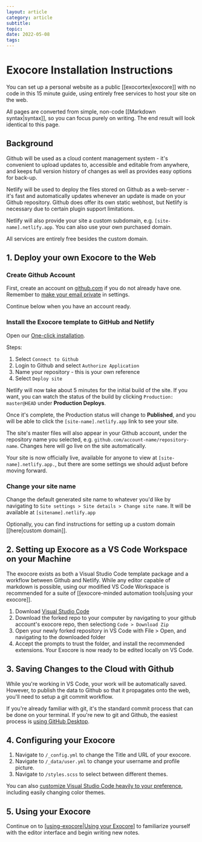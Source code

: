```yaml
---
layout: article
category: article
subtitle:
topic:
date: 2022-05-08
tags: 
---
```


# Exocore Installation Instructions

You can set up a personal website as a public [[exocortex|exocore]] with no code in this 15 minute guide, using entirely free services to host your site on the web. 

All pages are converted from simple, non-code [[Markdown syntax|syntax]], so you can focus purely on writing. The end result will look identical to this page.

## Background

Github will be used as a cloud content management system - it's convenient to upload updates to, accessible and editable from anywhere, and keeps full version history of changes as well as provides easy options for back-up.

Netlify will be used to deploy the files stored on Github as a web-server - it's fast and automatically updates whenever an update is made on your Github repository. Github does offer its own static webhost, but Netlify is necessary due to certain plugin support limitations. 

Netlify will also provide your site a custom subdomain, e.g. `[site-name].netlify.app`. You can also use your own purchased domain.

All services are entirely free besides the custom domain.

## 1. Deploy your own Exocore to the Web

### Create Github Account

First, create an account on [github.com](https://github.com/join) if you do not already have one. Remember to [make your email private](https://saraford.net/2017/02/19/how-to-hide-your-email-address-in-your-git-commits-but-still-get-contributions-to-show-up-on-your-github-profile-050/) in settings.

Continue below when you have an account ready.

### Install the Exocore template to GitHub and Netlify

Open our [One-click installation](https://app.netlify.com/start/deploy?repository=https://github.com/remiliacorp/exocore).

Steps:
1. Select `Connect to Github`
2. Login to Github and select `Authorize Application`
3. Name your repository - this is your own reference
4. Select `Deploy site`

Netlify will now take about 5 minutes for the initial build of the site. If you want, you can watch the status of the build by clicking ``Production: master@HEAD`` under **Production Deploys**.

Once it's complete, the Production status will change to **Published**, and you will be able to click the `[site-name].netlify.app` link to see your site.

The site's master files will also appear in your Github account, under the repository name you selected, e.g. `github.com/account-name/repository-name`. Changes here will go live on the site automatically.

Your site is now officially live, available for anyone to view at `[site-name].netlify.app.`, but there are some settings we should adjust before moving forward.

### Change your site name

Change the default generated site name to whatever you'd like by navigating to `Site settings > Site details > Change site name`. It will be available at `[sitename].netlify.app`

Optionally, you can find instructions for setting up a custom domain [[here|custom domain]].

## 2. Setting up Exocore as a VS Code Workspace on your Machine
The exocore exists as both a Visual Studio Code template package and a workflow between Github and Netlify. While any editor capable of markdown is possible, using our modified VS Code Workspace is recommended for a suite of [[exocore-minded automation tools|using your exocore]].

1. Download [Visual Studio Code](https://code.visualstudio.com/Download)
2. Download the forked repo to your computer by navigating to your github account's exocore repo, then selectiong `Code > Download Zip`
3. Open your newly forked repository in VS Code with File > Open, and navigating to the downloaded folder
4. Accept the prompts to trust the folder, and install the recommended extensions. Your Exocore is now ready to be edited locally on VS Code.

## 3. Saving Changes to the Cloud with Github
While you're working in VS Code, your work will be automatically saved. However, to publish the data to Github so that it propagates onto the web, you'll need to setup a git commit workflow.

If you're already familiar with git, it's the standard commit process that can be done on your terminal. If you're new to git and Github, the easiest process is [using GitHub Desktop](https://joshuadull.github.io/GitHub-Desktop/02-getting-started/index.html).

## 4. Configuring your Exocore

1. Navigate to ```/_config.yml``` to change the Title and URL of your exocore.
2. Navigate to ```/_data/user.yml``` to change your username and profile picture.
3. Navigate to ```/styles.scss``` to select between different themes.

You can also [customize Visual Studio Code heavily to your preference](), including easily changing color themes.

## 5. Using your Exocore

Continue on to [[using-exocore|Using your Exocore]] to familiarize yourself with the editor interface and begin writing new notes.

[//begin]: # "Autogenerated link references for markdown compatibility"
[using-exocore|Using your Exocore]: using-exocore "Using your Exocore"
[//end]: # "Autogenerated link references"